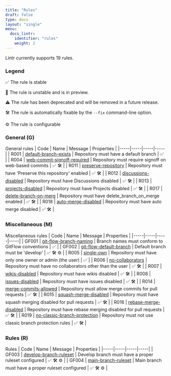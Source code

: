 ```yaml
---
title: "Rules"
draft: false
type: docs
layout: "single"
menu:
  docs_lintr:
    identifier: "rules"
    weight: 2
---
```


Lintr currently supports 19 rules.

### Legend

✅ The rule is stable

🧪 The rule is unstable and is in preview.

⚠️ The rule has been deprecated and will be removed in a future release.

🛠️ The rule is automatically fixable by the `--fix` command-line option.

⚙️ The rule is configurable


### General (G)

General rules
| Code | Name | Message | Properties |
|-----|-----|-----|-----|
| R001 | [default-branch-exists](default-branch-exists/) | Repository must have a default branch | ✅ |
| R004 | [web-commit-signoff-required](web-commit-signoff-required/) | Repository must require signoff on web-based commits | ✅ 🛠️ |
| R011 | [preserve-repository](preserve-repository/) | Repository must have 'Preserve this repository' enabled | ✅ 🛠️ |
| R012 | [discussions-disabled](discussions-disabled/) | Repository must have Discussions disabled | ✅ 🛠️ |
| R013 | [projects-disabled](projects-disabled/) | Repository must have Projects disabled | ✅ 🛠️ |
| R017 | [delete-branch-on-merg](delete-branch-on-merg/) | Repository must have delete_branch_on_merge enabled | ✅ 🛠️ |
| R018 | [auto-merge-disabled](auto-merge-disabled/) | Repository must have auto merge disabled | ✅ 🛠️ |

### Miscellaneous (M)

Miscellaneous rules
| Code | Name | Message | Properties |
|-----|-----|-----|-----|
| GF001 | [git-flow-branch-naming](git-flow-branch-naming/) | Branch names must conform to GitFlow conventions | ✅ |
| GF002 | [git-flow-default-branch](git-flow-default-branch/) | Default branch must be 'develop' | ✅ 🛠️ ⚙️ |
| R005 | [single-own](single-own/) | Repository must have only one owner or admin (the user) | ✅ |
| R006 | [no-collaborators](no-collaborators/) | Repository must have no collaborators other than the user | ✅ 🛠️ |
| R007 | [wikis-disabled](wikis-disabled/) | Repository must have wikis disabled | ✅ 🛠️ |
| R008 | [issues-disabled](issues-disabled/) | Repository must have issues disabled | ✅ 🛠️ |
| R014 | [merge-commits-allowed](merge-commits-allowed/) | Repository must allow merge commits for pull requests | ✅ 🛠️ |
| R015 | [squash-merge-disabled](squash-merge-disabled/) | Repository must have squash merging disabled for pull requests | ✅ 🛠️ |
| R016 | [rebase-merge-disabled](rebase-merge-disabled/) | Repository must have rebase merging disabled for pull requests | ✅ 🛠️ |
| R019 | [no-classic-branch-protection](no-classic-branch-protection/) | Repository must not use classic branch protection rules | ✅ 🛠️ |

### Rules (R)

Rules
| Code | Name | Message | Properties |
|-----|-----|-----|-----|
| GF003 | [develop-branch-ruleset](develop-branch-ruleset/) | Develop branch must have a proper ruleset configured | ✅ 🛠️ ⚙️ |
| GF004 | [main-branch-ruleset](main-branch-ruleset/) | Main branch must have a proper ruleset configured | ✅ 🛠️ ⚙️ |